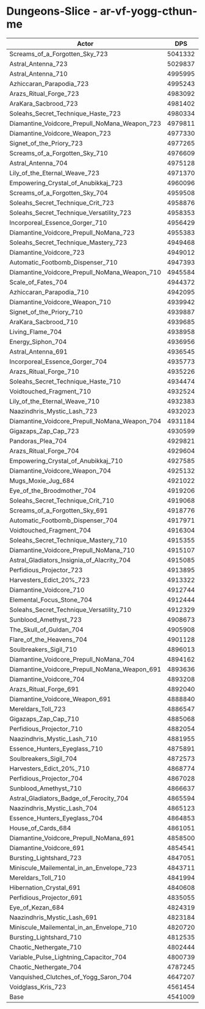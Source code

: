# Dungeons-Slice - ar-vf-yogg-cthun-me
| Actor | DPS | Increase |
|---|:---:|:---:|
|Screams_of_a_Forgotten_Sky_723|5041332|11.02%|
|Astral_Antenna_723|5029837|10.76%|
|Astral_Antenna_710|4995995|10.02%|
|Azhiccaran_Parapodia_723|4995243|10.00%|
|Arazs_Ritual_Forge_723|4983092|9.74%|
|AraKara_Sacbrood_723|4981402|9.70%|
|Soleahs_Secret_Technique_Haste_723|4980334|9.67%|
|Diamantine_Voidcore_Prepull_NoMana_Weapon_723|4979811|9.66%|
|Diamantine_Voidcore_Weapon_723|4977330|9.61%|
|Signet_of_the_Priory_723|4977265|9.61%|
|Screams_of_a_Forgotten_Sky_710|4976609|9.59%|
|Astral_Antenna_704|4975128|9.56%|
|Lily_of_the_Eternal_Weave_723|4971370|9.48%|
|Empowering_Crystal_of_Anubikkaj_723|4960096|9.23%|
|Screams_of_a_Forgotten_Sky_704|4959508|9.22%|
|Soleahs_Secret_Technique_Crit_723|4958876|9.20%|
|Soleahs_Secret_Technique_Versatility_723|4958353|9.19%|
|Incorporeal_Essence_Gorger_710|4956429|9.15%|
|Diamantine_Voidcore_Prepull_NoMana_723|4955383|9.13%|
|Soleahs_Secret_Technique_Mastery_723|4949468|8.99%|
|Diamantine_Voidcore_723|4949012|8.98%|
|Automatic_Footbomb_Dispenser_710|4947393|8.95%|
|Diamantine_Voidcore_Prepull_NoMana_Weapon_710|4945584|8.91%|
|Scale_of_Fates_704|4944372|8.88%|
|Azhiccaran_Parapodia_710|4942095|8.83%|
|Diamantine_Voidcore_Weapon_710|4939942|8.79%|
|Signet_of_the_Priory_710|4939887|8.78%|
|AraKara_Sacbrood_710|4939685|8.78%|
|Living_Flame_704|4938958|8.76%|
|Energy_Siphon_704|4936956|8.72%|
|Astral_Antenna_691|4936545|8.71%|
|Incorporeal_Essence_Gorger_704|4935773|8.69%|
|Arazs_Ritual_Forge_710|4935226|8.68%|
|Soleahs_Secret_Technique_Haste_710|4934474|8.66%|
|Voidtouched_Fragment_710|4932524|8.62%|
|Lily_of_the_Eternal_Weave_710|4932383|8.62%|
|Naazindhris_Mystic_Lash_723|4932023|8.61%|
|Diamantine_Voidcore_Prepull_NoMana_Weapon_704|4931184|8.59%|
|Gigazaps_Zap_Cap_723|4930599|8.58%|
|Pandoras_Plea_704|4929821|8.56%|
|Arazs_Ritual_Forge_704|4929604|8.56%|
|Empowering_Crystal_of_Anubikkaj_710|4927585|8.51%|
|Diamantine_Voidcore_Weapon_704|4925132|8.46%|
|Mugs_Moxie_Jug_684|4921022|8.37%|
|Eye_of_the_Broodmother_704|4919206|8.33%|
|Soleahs_Secret_Technique_Crit_710|4919068|8.33%|
|Screams_of_a_Forgotten_Sky_691|4918776|8.32%|
|Automatic_Footbomb_Dispenser_704|4917971|8.30%|
|Voidtouched_Fragment_704|4916304|8.26%|
|Soleahs_Secret_Technique_Mastery_710|4915355|8.24%|
|Diamantine_Voidcore_Prepull_NoMana_710|4915107|8.24%|
|Astral_Gladiators_Insignia_of_Alacrity_704|4915085|8.24%|
|Perfidious_Projector_723|4913895|8.21%|
|Harvesters_Edict_20%_723|4913322|8.20%|
|Diamantine_Voidcore_710|4912744|8.19%|
|Elemental_Focus_Stone_704|4912444|8.18%|
|Soleahs_Secret_Technique_Versatility_710|4912329|8.18%|
|Sunblood_Amethyst_723|4908673|8.10%|
|The_Skull_of_Guldan_704|4905908|8.04%|
|Flare_of_the_Heavens_704|4901128|7.93%|
|Soulbreakers_Sigil_710|4896013|7.82%|
|Diamantine_Voidcore_Prepull_NoMana_704|4894162|7.78%|
|Diamantine_Voidcore_Prepull_NoMana_Weapon_691|4893636|7.77%|
|Diamantine_Voidcore_704|4893208|7.76%|
|Arazs_Ritual_Forge_691|4892040|7.73%|
|Diamantine_Voidcore_Weapon_691|4888840|7.66%|
|Mereldars_Toll_723|4886547|7.61%|
|Gigazaps_Zap_Cap_710|4885068|7.58%|
|Perfidious_Projector_710|4882054|7.51%|
|Naazindhris_Mystic_Lash_710|4881955|7.51%|
|Essence_Hunters_Eyeglass_710|4875891|7.37%|
|Soulbreakers_Sigil_704|4872573|7.30%|
|Harvesters_Edict_20%_710|4868774|7.22%|
|Perfidious_Projector_704|4867028|7.18%|
|Sunblood_Amethyst_710|4866637|7.17%|
|Astral_Gladiators_Badge_of_Ferocity_704|4865594|7.15%|
|Naazindhris_Mystic_Lash_704|4865123|7.14%|
|Essence_Hunters_Eyeglass_704|4864853|7.13%|
|House_of_Cards_684|4861051|7.05%|
|Diamantine_Voidcore_Prepull_NoMana_691|4858500|6.99%|
|Diamantine_Voidcore_691|4854541|6.90%|
|Bursting_Lightshard_723|4847051|6.74%|
|Miniscule_Mailemental_in_an_Envelope_723|4843711|6.67%|
|Mereldars_Toll_710|4841994|6.63%|
|Hibernation_Crystal_691|4840608|6.60%|
|Perfidious_Projector_691|4835055|6.48%|
|Eye_of_Kezan_684|4824319|6.24%|
|Naazindhris_Mystic_Lash_691|4823184|6.21%|
|Miniscule_Mailemental_in_an_Envelope_710|4820720|6.16%|
|Bursting_Lightshard_710|4812535|5.98%|
|Chaotic_Nethergate_710|4802444|5.76%|
|Variable_Pulse_Lightning_Capacitor_704|4800739|5.72%|
|Chaotic_Nethergate_704|4787245|5.42%|
|Vanquished_Clutches_of_Yogg_Saron_704|4647207|2.34%|
|Voidglass_Kris_723|4561454|0.45%|
|Base|4541009|0.00%|
